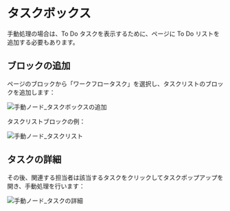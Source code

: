 # タスクボックス

手動処理の場合は、To Do タスクを表示するために、ページに To Do リストを追加する必要もあります。

## ブロックの追加

ページのブロックから「ワークフロータスク」を選択し、タスクリストのブロックを追加します：

![手動ノード_タスクボックスの追加](https://static-docs.nocobase.com/198b417454cd73b704267bf30fe5e647.png)

タスクリストブロックの例：

![手動ノード_タスクリスト](https://static-docs.nocobase.com/cfefb0d2c6a91c5c9dfa550d6b220f34.png)

## タスクの詳細

その後、関連する担当者は該当するタスクをクリックしてタスクポップアップを開き、手動処理を行います：

![手動ノード_タスクの詳細](https://static-docs.nocobase.com/ccfd0533deebff6b3f6ef4408066e688.png)

